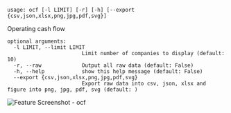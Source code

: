 ```text
usage: ocf [-l LIMIT] [-r] [-h] [--export {csv,json,xlsx,png,jpg,pdf,svg}]
```

Operating cash flow

```
optional arguments:
  -l LIMIT, --limit LIMIT
                        Limit number of companies to display (default: 10)
  -r, --raw             Output all raw data (default: False)
  -h, --help            show this help message (default: False)
  --export {csv,json,xlsx,png,jpg,pdf,svg}
                        Export raw data into csv, json, xlsx and figure into png, jpg, pdf, svg (default: )
```

<img size="1400" alt="Feature Screenshot - ocf" src="https://user-images.githubusercontent.com/85772166/144787573-e6497ac3-6b0c-406c-b5d0-b14cd802dc6d.png">
